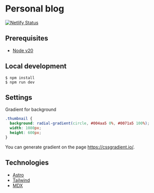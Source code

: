 # Personal blog

[![Netlify Status](https://api.netlify.com/api/v1/badges/c2549f0e-51e2-4baf-b654-860031b46880/deploy-status)](https://app.netlify.com/sites/dulcet-platypus-fe6c34/deploys)

## Prerequisites

- [Node v20](https://nodejs.org)

## Local development

```
$ npm install
$ npm run dev
```

## Settings

Gradient for background

```css
.thumbnail {
  background: radial-gradient(circle, #004aa5 0%, #0071a5 100%);
  width: 1080px;
  height: 600px;
}
```

You can generate gradient on the page https://cssgradient.io/.

## Technologies

- [Astro](https://astro.build/)
- [Tailwind](https://tailwindcss.com/)
- [MDX](https://mdxjs.com/)
